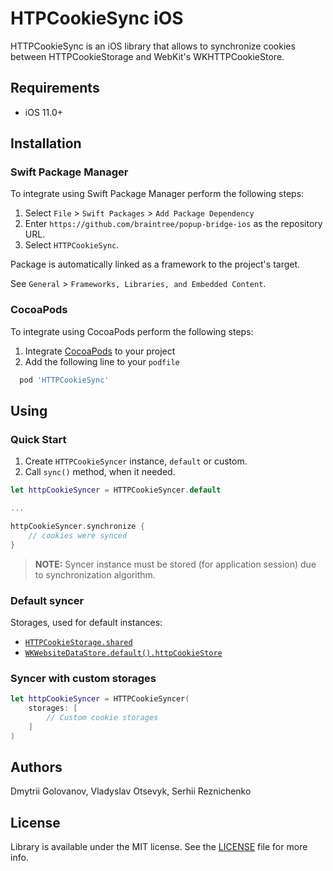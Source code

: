 # HTPCookieSync iOS

HTTPCookieSync is an iOS library that allows to synchronize cookies between HTTPCookieStorage and WebKit's WKHTTPCookieStore.

## Requirements

* iOS 11.0+

## Installation

### Swift Package Manager
To integrate using Swift Package Manager perform the following steps:
1. Select `File` > `Swift Packages` > `Add Package Dependency`
2. Enter `https://github.com/braintree/popup-bridge-ios` as the repository URL. 
3. Select `HTTPCookieSync`.

Package is automatically linked as a framework to the project's target. 

See `General` > `Frameworks, Libraries, and Embedded Content`.

### CocoaPods

To integrate using CocoaPods perform the following steps:
1. Integrate [CocoaPods](htttps://www.cocoapods.org) to your project
2. Add the following line to your `podfile`
```ruby
  pod 'HTTPCookieSync'
```

## Using

### Quick Start

1. Create `HTTPCookieSyncer` instance, `default` or custom.
2. Call `sync()` method, when it needed.

```swift
let httpCookieSyncer = HTTPCookieSyncer.default

...

httpCookieSyncer.synchronize {
    // cookies were synced
}
```

> **NOTE:** Syncer instance must be stored (for application session) due to synchronization algorithm.

### Default syncer

Storages, used for default instances:
* [`HTTPCookieStorage.shared`](https://developer.apple.com/documentation/foundation/httpcookiestorage/)
* [`WKWebsiteDataStore.default().httpCookieStore`](https://developer.apple.com/documentation/webkit/wkwebsitedatastore)

### Syncer with custom storages

```swift
let httpCookieSyncer = HTTPCookieSyncer(
    storages: [
        // Custom cookie storages
    ]
)
```

## Authors

Dmytrii Golovanov, Vladyslav Otsevyk, Serhii Reznichenko

## License

Library is available under the MIT license. See the [LICENSE](https://github.com/dmytriigolovanov/http-cookie-sync-ios/blob/main/LICENSE) file for more info.
